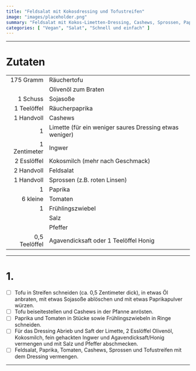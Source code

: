 ```yaml
---
title: "Feldsalat mit Kokosdressing und Tofustreifen"
image: "images/placeholder.png"
summary: "Feldsalat mit Kokos-Limetten-Dressing, Cashews, Sprossen, Paprika und Räuchertofustreifen"
categories: [ "Vegan", "Salat", "Schnell und einfach" ]
---
```


---

# Zutaten

|               |                                                         |
|--------------:|:--------------------------------------------------------|
|     175 Gramm | Räuchertofu                                             |
|               | Olivenöl zum Braten                                     |
|      1 Schuss | Sojasoße                                                |
|   1 Teelöffel | Räucherpaprika                                          |
|    1 Handvoll | Cashews                                                 |
|             1 | Limette (für ein weniger saures Dressing etwas weniger) |
|  1 Zentimeter | Ingwer                                                  |
|   2 Esslöffel | Kokosmilch (mehr nach Geschmack)                        |
|    2 Handvoll | Feldsalat                                               |
|    1 Handvoll | Sprossen (z.B. roten Linsen)                            |
|             1 | Paprika                                                 |
|      6 kleine | Tomaten                                                 |
|             1 | Frühlingszwiebel                                        |
|               | Salz                                                    |
|               | Pfeffer                                                 |
| 0,5 Teelöffel | Agavendicksaft oder 1 Teelöffel Honig                   |

---

# 1.

- [ ] Tofu in Streifen schneiden (ca. 0,5 Zentimeter dick), in etwas Öl anbraten, mit etwas Sojasoße ablöschen und mit
  etwas Paprikapulver würzen.
- [ ] Tofu beiseitestellen und Cashews in der Pfanne anrösten.
- [ ] Paprika und Tomaten in Stücke sowie Frühlingszwiebeln in Ringe schneiden.
- [ ] Für das Dressing Abrieb und Saft der Limette, 2 Esslöffel Olivenöl, Kokosmilch, fein gehackten Ingwer und
  Agavendicksaft/Honig vermengen und mit Salz und Pfeffer abschmecken.
- [ ] Feldsalat, Paprika, Tomaten, Cashews, Sprossen und Tofustreifen mit dem Dressing vermengen.

---
